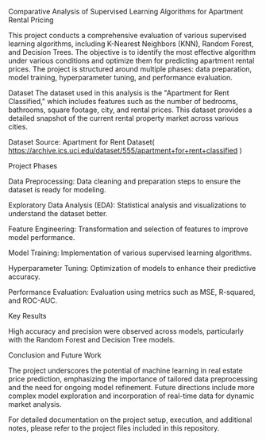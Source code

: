 Comparative Analysis of Supervised Learning Algorithms for Apartment Rental Pricing



This project conducts a comprehensive evaluation of various supervised learning algorithms, including K-Nearest Neighbors (KNN), Random Forest, and Decision Trees. The objective is to identify the most effective algorithm under various conditions and optimize them for predicting apartment rental prices. The project is structured around multiple phases: data preparation, model training, hyperparameter tuning, and performance evaluation.

Dataset
The dataset used in this analysis is the "Apartment for Rent Classified," which includes features such as the number of bedrooms, bathrooms, square footage, city, and rental prices. This dataset provides a detailed snapshot of the current rental property market across various cities.

Dataset Source: Apartment for Rent Dataset( https://archive.ics.uci.edu/dataset/555/apartment+for+rent+classified )


Project Phases


Data Preprocessing: Data cleaning and preparation steps to ensure the dataset is ready for modeling.


Exploratory Data Analysis (EDA): Statistical analysis and visualizations to understand the dataset better.


Feature Engineering: Transformation and selection of features to improve model performance.


Model Training: Implementation of various supervised learning algorithms.

Hyperparameter Tuning: Optimization of models to enhance their predictive accuracy.

Performance Evaluation: Evaluation using metrics such as MSE, R-squared, and ROC-AUC.


Key Results

High accuracy and precision were observed across models, particularly with the Random Forest and Decision Tree models.

Conclusion and Future Work

The project underscores the potential of machine learning in real estate price prediction, emphasizing the importance of tailored data preprocessing and the need for ongoing model refinement. Future directions include more complex model exploration and incorporation of real-time data for dynamic market analysis.

For detailed documentation on the project setup, execution, and additional notes, please refer to the project files included in this repository.

